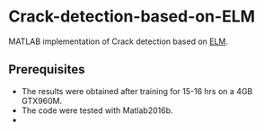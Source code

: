# Crack-detection-based-on-ELM
MATLAB implementation of Crack detection based on [ELM](http://www.ntu.edu.sg/home/egbhuang/).

## Prerequisites
- The results were obtained after training for 15-16 hrs on a 4GB GTX960M.
- The code were tested with Matlab2016b.
- 
